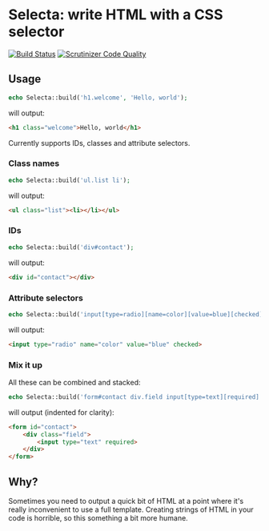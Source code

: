 # Selecta: write HTML with a CSS selector

[![Build Status](https://travis-ci.org/drewm/selecta.svg)](https://travis-ci.org/drewm/selecta)
[![Scrutinizer Code Quality](https://scrutinizer-ci.com/g/drewm/selecta/badges/quality-score.png?b=master)](https://scrutinizer-ci.com/g/drewm/selecta/?branch=master)

## Usage

```php
echo Selecta::build('h1.welcome', 'Hello, world');
```

will output:

```html
<h1 class="welcome">Hello, world</h1>
```

Currently supports IDs, classes and attribute selectors.

### Class names

```php
echo Selecta::build('ul.list li');
```

will output:

```html
<ul class="list"><li></li></ul>
```

### IDs

```php
echo Selecta::build('div#contact');
```

will output:

```html
<div id="contact"></div>
```

### Attribute selectors

```php
echo Selecta::build('input[type=radio][name=color][value=blue][checked]');
```

will output:

```html
<input type="radio" name="color" value="blue" checked>
```

### Mix it up

All these can be combined and stacked:

```php
echo Selecta::build('form#contact div.field input[type=text][required]');
```

will output (indented for clarity):

```html
<form id="contact">
	<div class="field">
		<input type="text" required>
	</div>
</form>
```

## Why?

Sometimes you need to output a quick bit of HTML at a point where it's really inconvenient to use a full template. Creating strings of HTML in your code is horrible, so this something a bit more humane. 